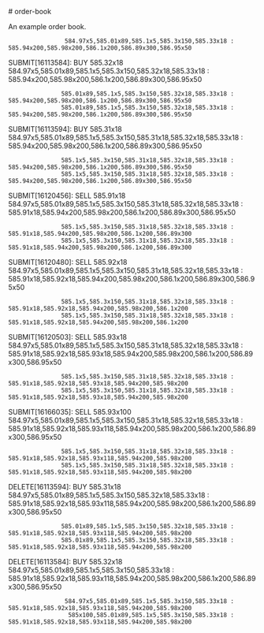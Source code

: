 # order-book

An example order book.

                    584.97x5,585.01x89,585.1x5,585.3x150,585.33x18 : 585.94x200,585.98x200,586.1x200,586.89x300,586.95x50
SUBMIT[16113584]: BUY 585.32x18
          584.97x5,585.01x89,585.1x5,585.3x150,585.32x18,585.33x18 : 585.94x200,585.98x200,586.1x200,586.89x300,586.95x50

                   585.01x89,585.1x5,585.3x150,585.32x18,585.33x18 : 585.94x200,585.98x200,586.1x200,586.89x300,586.95x50
                   585.01x89,585.1x5,585.3x150,585.32x18,585.33x18 : 585.94x200,585.98x200,586.1x200,586.89x300,586.95x50
SUBMIT[16113594]: BUY 585.31x18
584.97x5,585.01x89,585.1x5,585.3x150,585.31x18,585.32x18,585.33x18 : 585.94x200,585.98x200,586.1x200,586.89x300,586.95x50

                   585.1x5,585.3x150,585.31x18,585.32x18,585.33x18 : 585.94x200,585.98x200,586.1x200,586.89x300,586.95x50
                   585.1x5,585.3x150,585.31x18,585.32x18,585.33x18 : 585.94x200,585.98x200,586.1x200,586.89x300,586.95x50
SUBMIT[16120456]: SELL 585.91x18
584.97x5,585.01x89,585.1x5,585.3x150,585.31x18,585.32x18,585.33x18 : 585.91x18,585.94x200,585.98x200,586.1x200,586.89x300,586.95x50

                   585.1x5,585.3x150,585.31x18,585.32x18,585.33x18 : 585.91x18,585.94x200,585.98x200,586.1x200,586.89x300
                   585.1x5,585.3x150,585.31x18,585.32x18,585.33x18 : 585.91x18,585.94x200,585.98x200,586.1x200,586.89x300
SUBMIT[16120480]: SELL 585.92x18
584.97x5,585.01x89,585.1x5,585.3x150,585.31x18,585.32x18,585.33x18 : 585.91x18,585.92x18,585.94x200,585.98x200,586.1x200,586.89x300,586.95x50

                   585.1x5,585.3x150,585.31x18,585.32x18,585.33x18 : 585.91x18,585.92x18,585.94x200,585.98x200,586.1x200
                   585.1x5,585.3x150,585.31x18,585.32x18,585.33x18 : 585.91x18,585.92x18,585.94x200,585.98x200,586.1x200
SUBMIT[16120503]: SELL 585.93x18
584.97x5,585.01x89,585.1x5,585.3x150,585.31x18,585.32x18,585.33x18 : 585.91x18,585.92x18,585.93x18,585.94x200,585.98x200,586.1x200,586.89x300,586.95x50

                   585.1x5,585.3x150,585.31x18,585.32x18,585.33x18 : 585.91x18,585.92x18,585.93x18,585.94x200,585.98x200
                   585.1x5,585.3x150,585.31x18,585.32x18,585.33x18 : 585.91x18,585.92x18,585.93x18,585.94x200,585.98x200
SUBMIT[16166035]: SELL 585.93x100
584.97x5,585.01x89,585.1x5,585.3x150,585.31x18,585.32x18,585.33x18 : 585.91x18,585.92x18,585.93x118,585.94x200,585.98x200,586.1x200,586.89x300,586.95x50

                   585.1x5,585.3x150,585.31x18,585.32x18,585.33x18 : 585.91x18,585.92x18,585.93x118,585.94x200,585.98x200
                   585.1x5,585.3x150,585.31x18,585.32x18,585.33x18 : 585.91x18,585.92x18,585.93x118,585.94x200,585.98x200
DELETE[16113594]: BUY 585.31x18
          584.97x5,585.01x89,585.1x5,585.3x150,585.32x18,585.33x18 : 585.91x18,585.92x18,585.93x118,585.94x200,585.98x200,586.1x200,586.89x300,586.95x50

                   585.01x89,585.1x5,585.3x150,585.32x18,585.33x18 : 585.91x18,585.92x18,585.93x118,585.94x200,585.98x200
                   585.01x89,585.1x5,585.3x150,585.32x18,585.33x18 : 585.91x18,585.92x18,585.93x118,585.94x200,585.98x200
DELETE[16113584]: BUY 585.32x18
                    584.97x5,585.01x89,585.1x5,585.3x150,585.33x18 : 585.91x18,585.92x18,585.93x118,585.94x200,585.98x200,586.1x200,586.89x300,586.95x50

                    584.97x5,585.01x89,585.1x5,585.3x150,585.33x18 : 585.91x18,585.92x18,585.93x118,585.94x200,585.98x200
                     585x100,585.01x89,585.1x5,585.3x150,585.33x18 : 585.91x18,585.92x18,585.93x118,585.94x200,585.98x200